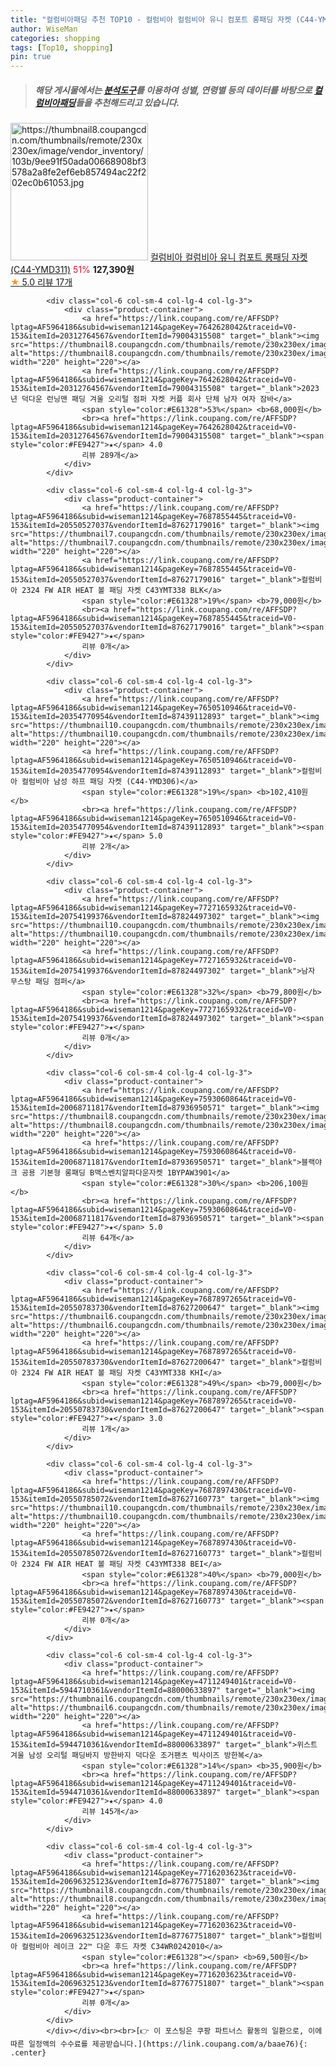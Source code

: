 ```yaml
---
title: "컬럼비아패딩 추천 TOP10 - 컬럼비아 컬럼비아 유니 컴포트 롱패딩 자켓 (C44-YMD311)"
author: WiseMan
categories: shopping
tags: [Top10, shopping]
pin: true
---
```


> ##### 해당 게시물에서는 [**분석도구**](https://itemscout.io/)를 이용하여 **성별**, **연령별** 등의 데이터를 바탕으로 [**컬럼비아패딩**](https://link.coupang.com/a/baae76)들을 추천해드리고 있습니다.
<div class="container"><div class="row">
            <div class="col-6 col-sm-4 col-lg-4 col-lg-3">
                <div class="product-container">
                    <a href="https://link.coupang.com/re/AFFSDP?lptag=AF5964186&subid=wiseman1214&pageKey=7650556616&traceid=V0-153&itemId=20354975014&vendorItemId=87439294919" target="_blank"><img src="https://thumbnail8.coupangcdn.com/thumbnails/remote/230x230ex/image/vendor_inventory/103b/9ee91f50ada00668908bf3578a2a8fe2ef6eb857494ac22f202ec0b61053.jpg" alt="https://thumbnail8.coupangcdn.com/thumbnails/remote/230x230ex/image/vendor_inventory/103b/9ee91f50ada00668908bf3578a2a8fe2ef6eb857494ac22f202ec0b61053.jpg" width="220" height="220"></a>
                    <a href="https://link.coupang.com/re/AFFSDP?lptag=AF5964186&subid=wiseman1214&pageKey=7650556616&traceid=V0-153&itemId=20354975014&vendorItemId=87439294919" target="_blank">컬럼비아 컬럼비아 유니 컴포트 롱패딩 자켓 (C44-YMD311)</a>
                    <span style="color:#E61328">51%</span> <b>127,390원</b>
                    <br><a href="https://link.coupang.com/re/AFFSDP?lptag=AF5964186&subid=wiseman1214&pageKey=7650556616&traceid=V0-153&itemId=20354975014&vendorItemId=87439294919" target="_blank"><span style="color:#FE9427">★</span> 5.0
                    리뷰 17개</a>
                </div>
            </div>
            
            <div class="col-6 col-sm-4 col-lg-4 col-lg-3">
                <div class="product-container">
                    <a href="https://link.coupang.com/re/AFFSDP?lptag=AF5964186&subid=wiseman1214&pageKey=7642628042&traceid=V0-153&itemId=20312764567&vendorItemId=79004315508" target="_blank"><img src="https://thumbnail8.coupangcdn.com/thumbnails/remote/230x230ex/image/vendor_inventory/679b/e8d7d268cfbc7ed171532f6d1d087ba55ba1def7b22793f8bc6b28573bd7.jpg" alt="https://thumbnail8.coupangcdn.com/thumbnails/remote/230x230ex/image/vendor_inventory/679b/e8d7d268cfbc7ed171532f6d1d087ba55ba1def7b22793f8bc6b28573bd7.jpg" width="220" height="220"></a>
                    <a href="https://link.coupang.com/re/AFFSDP?lptag=AF5964186&subid=wiseman1214&pageKey=7642628042&traceid=V0-153&itemId=20312764567&vendorItemId=79004315508" target="_blank">2023년 덕다운 런닝맨 패딩 겨울 오리털 점퍼 자켓 커플 회사 단체 남자 여자 잠바</a>
                    <span style="color:#E61328">53%</span> <b>68,000원</b>
                    <br><a href="https://link.coupang.com/re/AFFSDP?lptag=AF5964186&subid=wiseman1214&pageKey=7642628042&traceid=V0-153&itemId=20312764567&vendorItemId=79004315508" target="_blank"><span style="color:#FE9427">★</span> 4.0
                    리뷰 289개</a>
                </div>
            </div>
            
            <div class="col-6 col-sm-4 col-lg-4 col-lg-3">
                <div class="product-container">
                    <a href="https://link.coupang.com/re/AFFSDP?lptag=AF5964186&subid=wiseman1214&pageKey=7687855445&traceid=V0-153&itemId=20550527037&vendorItemId=87627179016" target="_blank"><img src="https://thumbnail7.coupangcdn.com/thumbnails/remote/230x230ex/image/vendor_inventory/820e/20f3f905f1a6954d871db5e34680f2fc35c770a7dd74e65e8f0c88a03a0c.jpg" alt="https://thumbnail7.coupangcdn.com/thumbnails/remote/230x230ex/image/vendor_inventory/820e/20f3f905f1a6954d871db5e34680f2fc35c770a7dd74e65e8f0c88a03a0c.jpg" width="220" height="220"></a>
                    <a href="https://link.coupang.com/re/AFFSDP?lptag=AF5964186&subid=wiseman1214&pageKey=7687855445&traceid=V0-153&itemId=20550527037&vendorItemId=87627179016" target="_blank">컬럼비아 2324 FW AIR HEAT 볼 패딩 자켓 C43YMT338 BLK</a>
                    <span style="color:#E61328">19%</span> <b>79,000원</b>
                    <br><a href="https://link.coupang.com/re/AFFSDP?lptag=AF5964186&subid=wiseman1214&pageKey=7687855445&traceid=V0-153&itemId=20550527037&vendorItemId=87627179016" target="_blank"><span style="color:#FE9427">★</span> 
                    리뷰 0개</a>
                </div>
            </div>
            
            <div class="col-6 col-sm-4 col-lg-4 col-lg-3">
                <div class="product-container">
                    <a href="https://link.coupang.com/re/AFFSDP?lptag=AF5964186&subid=wiseman1214&pageKey=7650510946&traceid=V0-153&itemId=20354770954&vendorItemId=87439112893" target="_blank"><img src="https://thumbnail10.coupangcdn.com/thumbnails/remote/230x230ex/image/vendor_inventory/fd0f/f6c492e615ebcd8c2eb0bd4c6f9e5bcecc06c2daa85b04a5e057ae2014d1.jpg" alt="https://thumbnail10.coupangcdn.com/thumbnails/remote/230x230ex/image/vendor_inventory/fd0f/f6c492e615ebcd8c2eb0bd4c6f9e5bcecc06c2daa85b04a5e057ae2014d1.jpg" width="220" height="220"></a>
                    <a href="https://link.coupang.com/re/AFFSDP?lptag=AF5964186&subid=wiseman1214&pageKey=7650510946&traceid=V0-153&itemId=20354770954&vendorItemId=87439112893" target="_blank">컬럼비아 컬럼비아 남성 하프 패딩 자켓 (C44-YMD306)</a>
                    <span style="color:#E61328">19%</span> <b>102,410원</b>
                    <br><a href="https://link.coupang.com/re/AFFSDP?lptag=AF5964186&subid=wiseman1214&pageKey=7650510946&traceid=V0-153&itemId=20354770954&vendorItemId=87439112893" target="_blank"><span style="color:#FE9427">★</span> 5.0
                    리뷰 2개</a>
                </div>
            </div>
            
            <div class="col-6 col-sm-4 col-lg-4 col-lg-3">
                <div class="product-container">
                    <a href="https://link.coupang.com/re/AFFSDP?lptag=AF5964186&subid=wiseman1214&pageKey=7727165932&traceid=V0-153&itemId=20754199376&vendorItemId=87824497302" target="_blank"><img src="https://thumbnail10.coupangcdn.com/thumbnails/remote/230x230ex/image/vendor_inventory/3494/57850f2630a8a4879adfa53783ab93ff9dc5f46e3204067afc285e6ddef9.jpeg" alt="https://thumbnail10.coupangcdn.com/thumbnails/remote/230x230ex/image/vendor_inventory/3494/57850f2630a8a4879adfa53783ab93ff9dc5f46e3204067afc285e6ddef9.jpeg" width="220" height="220"></a>
                    <a href="https://link.coupang.com/re/AFFSDP?lptag=AF5964186&subid=wiseman1214&pageKey=7727165932&traceid=V0-153&itemId=20754199376&vendorItemId=87824497302" target="_blank">남자 무스탕 패딩 점퍼</a>
                    <span style="color:#E61328">32%</span> <b>79,800원</b>
                    <br><a href="https://link.coupang.com/re/AFFSDP?lptag=AF5964186&subid=wiseman1214&pageKey=7727165932&traceid=V0-153&itemId=20754199376&vendorItemId=87824497302" target="_blank"><span style="color:#FE9427">★</span> 
                    리뷰 0개</a>
                </div>
            </div>
            
            <div class="col-6 col-sm-4 col-lg-4 col-lg-3">
                <div class="product-container">
                    <a href="https://link.coupang.com/re/AFFSDP?lptag=AF5964186&subid=wiseman1214&pageKey=7593060864&traceid=V0-153&itemId=20068711817&vendorItemId=87936950571" target="_blank"><img src="https://thumbnail8.coupangcdn.com/thumbnails/remote/230x230ex/image/vendor_inventory/d442/8bedb3a2f0c51f001fe678ec5a74fc8aa33c6bbe1a1daf0deffcc0c82c52.jpg" alt="https://thumbnail8.coupangcdn.com/thumbnails/remote/230x230ex/image/vendor_inventory/d442/8bedb3a2f0c51f001fe678ec5a74fc8aa33c6bbe1a1daf0deffcc0c82c52.jpg" width="220" height="220"></a>
                    <a href="https://link.coupang.com/re/AFFSDP?lptag=AF5964186&subid=wiseman1214&pageKey=7593060864&traceid=V0-153&itemId=20068711817&vendorItemId=87936950571" target="_blank">블랙야크 공용 기본형 롱패딩 B맥스벤치알파다운자켓 1BYPAW3901</a>
                    <span style="color:#E61328">30%</span> <b>206,100원</b>
                    <br><a href="https://link.coupang.com/re/AFFSDP?lptag=AF5964186&subid=wiseman1214&pageKey=7593060864&traceid=V0-153&itemId=20068711817&vendorItemId=87936950571" target="_blank"><span style="color:#FE9427">★</span> 5.0
                    리뷰 64개</a>
                </div>
            </div>
            
            <div class="col-6 col-sm-4 col-lg-4 col-lg-3">
                <div class="product-container">
                    <a href="https://link.coupang.com/re/AFFSDP?lptag=AF5964186&subid=wiseman1214&pageKey=7687897265&traceid=V0-153&itemId=20550783730&vendorItemId=87627200647" target="_blank"><img src="https://thumbnail6.coupangcdn.com/thumbnails/remote/230x230ex/image/vendor_inventory/aa86/561a3f32d5fe0a898b154ce7d5b8173c20d07124df65bf8472bb6faad8ff.jpg" alt="https://thumbnail6.coupangcdn.com/thumbnails/remote/230x230ex/image/vendor_inventory/aa86/561a3f32d5fe0a898b154ce7d5b8173c20d07124df65bf8472bb6faad8ff.jpg" width="220" height="220"></a>
                    <a href="https://link.coupang.com/re/AFFSDP?lptag=AF5964186&subid=wiseman1214&pageKey=7687897265&traceid=V0-153&itemId=20550783730&vendorItemId=87627200647" target="_blank">컬럼비아 2324 FW AIR HEAT 볼 패딩 자켓 C43YMT338 KHI</a>
                    <span style="color:#E61328">49%</span> <b>79,000원</b>
                    <br><a href="https://link.coupang.com/re/AFFSDP?lptag=AF5964186&subid=wiseman1214&pageKey=7687897265&traceid=V0-153&itemId=20550783730&vendorItemId=87627200647" target="_blank"><span style="color:#FE9427">★</span> 3.0
                    리뷰 1개</a>
                </div>
            </div>
            
            <div class="col-6 col-sm-4 col-lg-4 col-lg-3">
                <div class="product-container">
                    <a href="https://link.coupang.com/re/AFFSDP?lptag=AF5964186&subid=wiseman1214&pageKey=7687897430&traceid=V0-153&itemId=20550785072&vendorItemId=87627160773" target="_blank"><img src="https://thumbnail10.coupangcdn.com/thumbnails/remote/230x230ex/image/vendor_inventory/e96e/71f5fdce4d712a2e763cf22b42cd79ae838ba5f7fc86751ff58c062f4f52.jpg" alt="https://thumbnail10.coupangcdn.com/thumbnails/remote/230x230ex/image/vendor_inventory/e96e/71f5fdce4d712a2e763cf22b42cd79ae838ba5f7fc86751ff58c062f4f52.jpg" width="220" height="220"></a>
                    <a href="https://link.coupang.com/re/AFFSDP?lptag=AF5964186&subid=wiseman1214&pageKey=7687897430&traceid=V0-153&itemId=20550785072&vendorItemId=87627160773" target="_blank">컬럼비아 2324 FW AIR HEAT 볼 패딩 자켓 C43YMT338 BEI</a>
                    <span style="color:#E61328">40%</span> <b>79,000원</b>
                    <br><a href="https://link.coupang.com/re/AFFSDP?lptag=AF5964186&subid=wiseman1214&pageKey=7687897430&traceid=V0-153&itemId=20550785072&vendorItemId=87627160773" target="_blank"><span style="color:#FE9427">★</span> 
                    리뷰 0개</a>
                </div>
            </div>
            
            <div class="col-6 col-sm-4 col-lg-4 col-lg-3">
                <div class="product-container">
                    <a href="https://link.coupang.com/re/AFFSDP?lptag=AF5964186&subid=wiseman1214&pageKey=4711249401&traceid=V0-153&itemId=5944710361&vendorItemId=88000633897" target="_blank"><img src="https://thumbnail6.coupangcdn.com/thumbnails/remote/230x230ex/image/vendor_inventory/5e1f/43f1337c3cb48c429a934d066e0b587836b0a694b6fa4a6455d9e1b583eb.jpg" alt="https://thumbnail6.coupangcdn.com/thumbnails/remote/230x230ex/image/vendor_inventory/5e1f/43f1337c3cb48c429a934d066e0b587836b0a694b6fa4a6455d9e1b583eb.jpg" width="220" height="220"></a>
                    <a href="https://link.coupang.com/re/AFFSDP?lptag=AF5964186&subid=wiseman1214&pageKey=4711249401&traceid=V0-153&itemId=5944710361&vendorItemId=88000633897" target="_blank">위스트 겨울 남성 오리털 패딩바지 방한바지 덕다운 조거팬츠 빅사이즈 방한복</a>
                    <span style="color:#E61328">14%</span> <b>35,900원</b>
                    <br><a href="https://link.coupang.com/re/AFFSDP?lptag=AF5964186&subid=wiseman1214&pageKey=4711249401&traceid=V0-153&itemId=5944710361&vendorItemId=88000633897" target="_blank"><span style="color:#FE9427">★</span> 4.0
                    리뷰 145개</a>
                </div>
            </div>
            
            <div class="col-6 col-sm-4 col-lg-4 col-lg-3">
                <div class="product-container">
                    <a href="https://link.coupang.com/re/AFFSDP?lptag=AF5964186&subid=wiseman1214&pageKey=7716203623&traceid=V0-153&itemId=20696325123&vendorItemId=87767751807" target="_blank"><img src="https://thumbnail8.coupangcdn.com/thumbnails/remote/230x230ex/image/vendor_inventory/16cd/0471edd89164bc92922f907278d9200a3b1fcfc35fe754bcdcf2c31265c8.jpg" alt="https://thumbnail8.coupangcdn.com/thumbnails/remote/230x230ex/image/vendor_inventory/16cd/0471edd89164bc92922f907278d9200a3b1fcfc35fe754bcdcf2c31265c8.jpg" width="220" height="220"></a>
                    <a href="https://link.coupang.com/re/AFFSDP?lptag=AF5964186&subid=wiseman1214&pageKey=7716203623&traceid=V0-153&itemId=20696325123&vendorItemId=87767751807" target="_blank">컬럼비아 컬럼비아 레이크 22™ 다운 후드 자켓 C34WR0242010</a>
                    <span style="color:#E61328"></span> <b>69,500원</b>
                    <br><a href="https://link.coupang.com/re/AFFSDP?lptag=AF5964186&subid=wiseman1214&pageKey=7716203623&traceid=V0-153&itemId=20696325123&vendorItemId=87767751807" target="_blank"><span style="color:#FE9427">★</span> 
                    리뷰 0개</a>
                </div>
            </div>
            </div></div><br><br>[👉 이 포스팅은 쿠팡 파트너스 활동의 일환으로, 이에 따른 일정액의 수수료를 제공받습니다.](https://link.coupang.com/a/baae76){: .center}